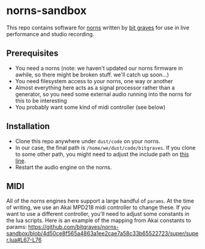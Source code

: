 # norns-sandbox

This repo contains software for [norns](https://monome.org/norns/) written by [bit graves](https://bitgraves.com/) for use in live performance and studio recording.

## Prerequisites

- You need a norns (note: we haven't updated our norns firmware in awhile, so there might be broken stuff. we'll catch up soon...)
- You need filesystem access to your norns, one way or another
- Almost everything here acts as a signal processor rather than a generator, so you need some external audio running into the norns for this to be interesting
- You probably want some kind of midi controller (see below)

## Installation

- Clone this repo anywhere under `dust/code` on your norns.
- In our case, the final path is `/home/we/dust/code/bitgraves`. If you clone to some other path, you might need to adjust the include path on [this line](https://github.com/bitgraves/norns-sandbox/blob/master/common/bgutil.lua#L36).
- Restart the audio engine on the norns.

## MIDI

All of the norns engines here support a large handful of `params`. At the time of writing, we use an Akai MPD218 midi controller to change these. If you want to use a different controller, you'll need to adjust some constants in the lua scripts. Here is an example of the mapping from Akai constants to params: https://github.com/bitgraves/norns-sandbox/blob/4d50ce8f565a4863a1ee2cae7a58c33b65522723/super/super.lua#L67-L76